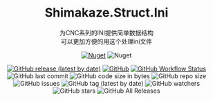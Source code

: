 <div align="center">

# Shimakaze.Struct.Ini
为CNC系列的INI提供简单数据结构  
可以更加方便的用这个处理ini文件  

[![Nuget](https://img.shields.io/nuget/v/Shimakaze.Struct.Ini?color=%23990099&style=flat-square)](https://www.nuget.org/packages/Shimakaze.Struct.Ini/)
![Nuget](https://img.shields.io/nuget/dt/Shimakaze.Struct.Ini?style=flat-square)

[![GitHub release (latest by date)](https://img.shields.io/github/v/release/frg2089/Shimakaze.Struct.Ini?style=flat-square)](https://github.com/frg2089/Shimakaze.Struct.Ini/releases/latest)
[![GitHub](https://img.shields.io/github/license/frg2089/Shimakaze.Struct.Ini?style=flat-square)](https://github.com/frg2089/Shimakaze.Struct.Ini/blob/master/LICENSE)
[![GitHub Workflow Status](https://img.shields.io/github/workflow/status/frg2089/Shimakaze.Struct.Ini/.NET%20Core?style=flat-square)](https://github.com/frg2089/Shimakaze.Struct.Ini/actions)
![GitHub last commit](https://img.shields.io/github/last-commit/frg2089/Shimakaze.Struct.Ini?color=%2390F&style=flat-square)
![GitHub code size in bytes](https://img.shields.io/github/languages/code-size/frg2089/Shimakaze.Struct.Ini?style=flat-square)
![GitHub repo size](https://img.shields.io/github/repo-size/frg2089/Shimakaze.Struct.Ini?color=%23F0F&style=flat-square)
![GitHub issues](https://img.shields.io/github/issues/frg2089/Shimakaze.Struct.Ini?style=flat-square)
![GitHub tag (latest by date)](https://img.shields.io/github/v/tag/frg2089/Shimakaze.Struct.Ini?color=%23F0F&style=flat-square)
![GitHub watchers](https://img.shields.io/github/watchers/frg2089/Shimakaze.Struct.Ini?style=flat-square)
![GitHub stars](https://img.shields.io/github/stars/frg2089/Shimakaze.Struct.Ini?color=%230F0&style=flat-square)
![GitHub All Releases](https://img.shields.io/github/downloads/frg2089/Shimakaze.Struct.Ini/total?color=%2309F&style=flat-square)
</div>
